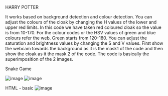 HARRY POTTER

It works based on background detection and colour detection. You can adjust the colours of the cloak by changing the H values of the lower and upper red limits. In this code we have taken red coloured cloak so the value is from 10-170. For the colour codes or the HSV values of green and blue colours refer the web. Green starts from 120-180. You can adjust the saturation and brightness values by changing the S and V values. First show the webcam towards the background as it is the mask1 of the code and then show the cloak as it the mask 2 of the code. The code is basically the superimposition of the 2 images.

Snake Game 

![image](https://user-images.githubusercontent.com/80039790/138610304-e60c567f-eaa3-45cb-aacf-13effa1a5acd.png)
![image](https://user-images.githubusercontent.com/80039790/138610373-d8cd11cd-2c31-4b4d-b6a1-e9af84af1878.png)


HTML - basic
![image](https://user-images.githubusercontent.com/80039790/138610046-e8d7312a-53f8-4f02-be23-146c3ff51c92.png)
